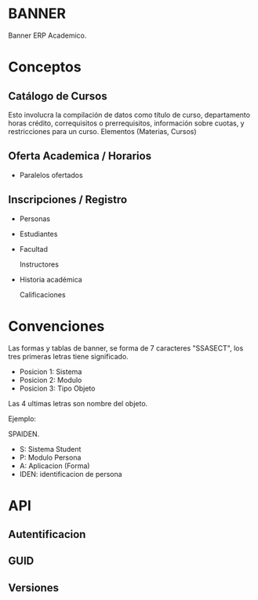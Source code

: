 # BANNER


Banner ERP Academico.

# Conceptos

## Catálogo de Cursos

Esto involucra la compilación de datos como título de curso, departamento horas crédito, correquisitos o prerrequisitos, información sobre cuotas, y restricciones para un curso. Elementos (Materias, Cursos)
 

## Oferta Academica / Horarios

- Paralelos ofertados

## Inscripciones / Registro

- Personas
- Estudiantes
- Facultad

  Instructores
- Historia académica

  Calificaciones

# Convenciones

Las formas y tablas de banner, se forma de 7 caracteres "SSASECT", los tres primeras
letras tiene significado. 

* Posicion 1: Sistema
* Posicion 2: Modulo
* Posicion 3: Tipo Objeto

Las 4 ultimas letras son nombre del objeto.

Ejemplo:

SPAIDEN.
* S: Sistema Student
* P: Modulo Persona
* A: Aplicacion (Forma)
* IDEN: identificacion de persona

# API

## Autentificacion

## GUID

## Versiones
